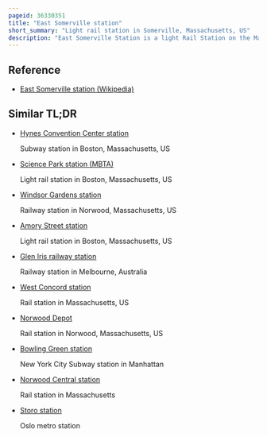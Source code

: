 ```yaml
---
pageid: 36330351
title: "East Somerville station"
short_summary: "Light rail station in Somerville, Massachusetts, US"
description: "East Somerville Station is a light Rail Station on the Massachusetts Bay Transportation Authority green Line in southeastern Somerville Massachusetts. The accessible Station has a single Island Platform servicing the two Tracks of the Branch Medford. It opened on 12 December 2022 as Part of green Line Extension which added two northern Branches to the green Line and is served by the E Branch."
---
```


## Reference

- [East Somerville station (Wikipedia)](https://en.wikipedia.org/?curid=36330351)

## Similar TL;DR

- [Hynes Convention Center station](/tldr/en/hynes-convention-center-station)

  Subway station in Boston, Massachusetts, US

- [Science Park station (MBTA)](/tldr/en/science-park-station-mbta)

  Light rail station in Boston, Massachusetts, US

- [Windsor Gardens station](/tldr/en/windsor-gardens-station)

  Railway station in Norwood, Massachusetts, US

- [Amory Street station](/tldr/en/amory-street-station)

  Light rail station in Boston, Massachusetts, US

- [Glen Iris railway station](/tldr/en/glen-iris-railway-station)

  Railway station in Melbourne, Australia

- [West Concord station](/tldr/en/west-concord-station)

  Rail station in Massachusetts, US

- [Norwood Depot](/tldr/en/norwood-depot)

  Rail station in Norwood, Massachusetts, US

- [Bowling Green station](/tldr/en/bowling-green-station)

  New York City Subway station in Manhattan

- [Norwood Central station](/tldr/en/norwood-central-station)

  Rail station in Massachusetts

- [Storo station](/tldr/en/storo-station)

  Oslo metro station
